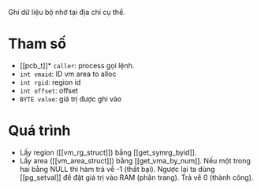 Ghi dữ liệu bộ nhớ tại địa chỉ cụ thể.
# Tham số
- [[pcb_t]]* `caller`: process gọi lệnh.
- `int vmaid`: ID vm area to alloc
- `int rgid`: region id
- `int offset`: offset
- `BYTE value`: giá trị được ghi vào
# Quá trình
- Lấy region ([[vm_rg_struct]]) bằng [[get_symrg_byid]].
- Lấy area ([[vm_area_struct]]) bằng [[get_vma_by_num]].
Nếu một trong hai bằng NULL thì hàm trả về -1 (thất bại).
Ngược lại ta dùng [[pg_setval]] để đặt giá trị vào RAM (phân trang). Trả về 0 (thành công).